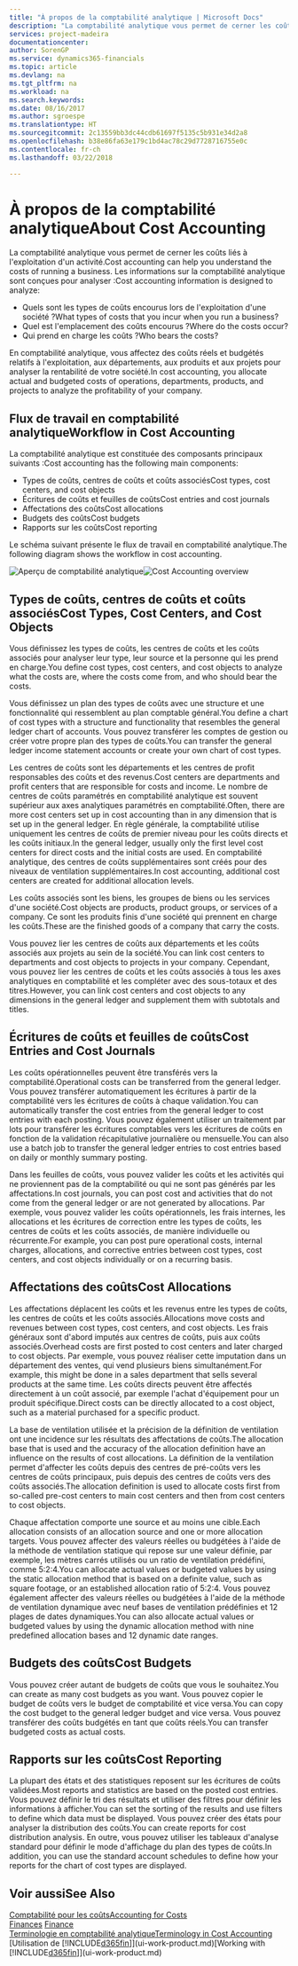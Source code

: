 ```yaml
---
title: "À propos de la comptabilité analytique | Microsoft Docs"
description: "La comptabilité analytique vous permet de cerner les coûts liés à l'exploitation d'un activié."
services: project-madeira
documentationcenter: 
author: SorenGP
ms.service: dynamics365-financials
ms.topic: article
ms.devlang: na
ms.tgt_pltfrm: na
ms.workload: na
ms.search.keywords: 
ms.date: 08/16/2017
ms.author: sgroespe
ms.translationtype: HT
ms.sourcegitcommit: 2c13559bb3dc44cdb61697f5135c5b931e34d2a8
ms.openlocfilehash: b38e86fa63e179c1bd4ac78c29d7728716755e0c
ms.contentlocale: fr-ch
ms.lasthandoff: 03/22/2018

---
```

# <a name="about-cost-accounting"></a><span data-ttu-id="55163-103">À propos de la comptabilité analytique</span><span class="sxs-lookup"><span data-stu-id="55163-103">About Cost Accounting</span></span>
<span data-ttu-id="55163-104">La comptabilité analytique vous permet de cerner les coûts liés à l'exploitation d'un activité.</span><span class="sxs-lookup"><span data-stu-id="55163-104">Cost accounting can help you understand the costs of running a business.</span></span> <span data-ttu-id="55163-105">Les informations sur la comptabilité analytique sont conçues pour analyser :</span><span class="sxs-lookup"><span data-stu-id="55163-105">Cost accounting information is designed to analyze:</span></span>  

-   <span data-ttu-id="55163-106">Quels sont les types de coûts encourus lors de l'exploitation d'une société ?</span><span class="sxs-lookup"><span data-stu-id="55163-106">What types of costs that you incur when you run a business?</span></span>  
-   <span data-ttu-id="55163-107">Quel est l'emplacement des coûts encourus ?</span><span class="sxs-lookup"><span data-stu-id="55163-107">Where do the costs occur?</span></span>  
-   <span data-ttu-id="55163-108">Qui prend en charge les coûts ?</span><span class="sxs-lookup"><span data-stu-id="55163-108">Who bears the costs?</span></span>  

<span data-ttu-id="55163-109">En comptabilité analytique, vous affectez des coûts réels et budgétés relatifs à l'exploitation, aux départements, aux produits et aux projets pour analyser la rentabilité de votre société.</span><span class="sxs-lookup"><span data-stu-id="55163-109">In cost accounting, you allocate actual and budgeted costs of operations, departments, products, and projects to analyze the profitability of your company.</span></span>  

## <a name="workflow-in-cost-accounting"></a><span data-ttu-id="55163-110">Flux de travail en comptabilité analytique</span><span class="sxs-lookup"><span data-stu-id="55163-110">Workflow in Cost Accounting</span></span>  
<span data-ttu-id="55163-111">La comptabilité analytique est constituée des composants principaux suivants :</span><span class="sxs-lookup"><span data-stu-id="55163-111">Cost accounting has the following main components:</span></span>  

-   <span data-ttu-id="55163-112">Types de coûts, centres de coûts et coûts associés</span><span class="sxs-lookup"><span data-stu-id="55163-112">Cost types, cost centers, and cost objects</span></span>  
-   <span data-ttu-id="55163-113">Écritures de coûts et feuilles de coûts</span><span class="sxs-lookup"><span data-stu-id="55163-113">Cost entries and cost journals</span></span>  
-   <span data-ttu-id="55163-114">Affectations des coûts</span><span class="sxs-lookup"><span data-stu-id="55163-114">Cost allocations</span></span>  
-   <span data-ttu-id="55163-115">Budgets des coûts</span><span class="sxs-lookup"><span data-stu-id="55163-115">Cost budgets</span></span>
-   <span data-ttu-id="55163-116">Rapports sur les coûts</span><span class="sxs-lookup"><span data-stu-id="55163-116">Cost reporting</span></span>  

<span data-ttu-id="55163-117">Le schéma suivant présente le flux de travail en comptabilité analytique.</span><span class="sxs-lookup"><span data-stu-id="55163-117">The following diagram shows the workflow in cost accounting.</span></span>  

<span data-ttu-id="55163-118">![Aperçu de comptabilité analytique](media/costaccountingoverview.png "CostAccountingOverview")</span><span class="sxs-lookup"><span data-stu-id="55163-118">![Cost Accounting overview](media/costaccountingoverview.png "CostAccountingOverview")</span></span>  

## <a name="cost-types-cost-centers-and-cost-objects"></a><span data-ttu-id="55163-119">Types de coûts, centres de coûts et coûts associés</span><span class="sxs-lookup"><span data-stu-id="55163-119">Cost Types, Cost Centers, and Cost Objects</span></span>  
<span data-ttu-id="55163-120">Vous définissez les types de coûts, les centres de coûts et les coûts associés pour analyser leur type, leur source et la personne qui les prend en charge.</span><span class="sxs-lookup"><span data-stu-id="55163-120">You define cost types, cost centers, and cost objects to analyze what the costs are, where the costs come from, and who should bear the costs.</span></span>  

<span data-ttu-id="55163-121">Vous définissez un plan des types de coûts avec une structure et une fonctionnalité qui ressemblent au plan comptable général.</span><span class="sxs-lookup"><span data-stu-id="55163-121">You define a chart of cost types with a structure and functionality that resembles the general ledger chart of accounts.</span></span> <span data-ttu-id="55163-122">Vous pouvez transférer les comptes de gestion ou créer votre propre plan des types de coûts.</span><span class="sxs-lookup"><span data-stu-id="55163-122">You can transfer the general ledger income statement accounts or create your own chart of cost types.</span></span>  

<span data-ttu-id="55163-123">Les centres de coûts sont les départements et les centres de profit responsables des coûts et des revenus.</span><span class="sxs-lookup"><span data-stu-id="55163-123">Cost centers are departments and profit centers that are responsible for costs and income.</span></span> <span data-ttu-id="55163-124">Le nombre de centres de coûts paramétrés en comptabilité analytique est souvent supérieur aux axes analytiques paramétrés en comptabilité.</span><span class="sxs-lookup"><span data-stu-id="55163-124">Often, there are more cost centers set up in cost accounting than in any dimension that is set up in the general ledger.</span></span> <span data-ttu-id="55163-125">En règle générale, la comptabilité utilise uniquement les centres de coûts de premier niveau pour les coûts directs et les coûts initiaux.</span><span class="sxs-lookup"><span data-stu-id="55163-125">In the general ledger, usually only the first level cost centers for direct costs and the initial costs are used.</span></span> <span data-ttu-id="55163-126">En comptabilité analytique, des centres de coûts supplémentaires sont créés pour des niveaux de ventilation supplémentaires.</span><span class="sxs-lookup"><span data-stu-id="55163-126">In cost accounting, additional cost centers are created for additional allocation levels.</span></span>  

<span data-ttu-id="55163-127">Les coûts associés sont les biens, les groupes de biens ou les services d'une société.</span><span class="sxs-lookup"><span data-stu-id="55163-127">Cost objects are products, product groups, or services of a company.</span></span> <span data-ttu-id="55163-128">Ce sont les produits finis d'une société qui prennent en charge les coûts.</span><span class="sxs-lookup"><span data-stu-id="55163-128">These are the finished goods of a company that carry the costs.</span></span>  

<span data-ttu-id="55163-129">Vous pouvez lier les centres de coûts aux départements et les coûts associés aux projets au sein de la société.</span><span class="sxs-lookup"><span data-stu-id="55163-129">You can link cost centers to departments and cost objects to projects in your company.</span></span> <span data-ttu-id="55163-130">Cependant, vous pouvez lier les centres de coûts et les coûts associés à tous les axes analytiques en comptabilité et les compléter avec des sous-totaux et des titres.</span><span class="sxs-lookup"><span data-stu-id="55163-130">However, you can link cost centers and cost objects to any dimensions in the general ledger and supplement them with subtotals and titles.</span></span>  

## <a name="cost-entries-and-cost-journals"></a><span data-ttu-id="55163-131">Écritures de coûts et feuilles de coûts</span><span class="sxs-lookup"><span data-stu-id="55163-131">Cost Entries and Cost Journals</span></span>  
<span data-ttu-id="55163-132">Les coûts opérationnelles peuvent être transférés vers la comptabilité.</span><span class="sxs-lookup"><span data-stu-id="55163-132">Operational costs can be transferred from the general ledger.</span></span> <span data-ttu-id="55163-133">Vous pouvez transférer automatiquement les écritures à partir de la comptabilité vers les écritures de coûts à chaque validation.</span><span class="sxs-lookup"><span data-stu-id="55163-133">You can automatically transfer the cost entries from the general ledger to cost entries with each posting.</span></span> <span data-ttu-id="55163-134">Vous pouvez également utiliser un traitement par lots pour transférer les écritures comptables vers les écritures de coûts en fonction de la validation récapitulative journalière ou mensuelle.</span><span class="sxs-lookup"><span data-stu-id="55163-134">You can also use a batch job to transfer the general ledger entries to cost entries based on daily or monthly summary posting.</span></span>  

<span data-ttu-id="55163-135">Dans les feuilles de coûts, vous pouvez valider les coûts et les activités qui ne proviennent pas de la comptabilité ou qui ne sont pas générés par les affectations.</span><span class="sxs-lookup"><span data-stu-id="55163-135">In cost journals, you can post cost and activities that do not come from the general ledger or are not generated by allocations.</span></span> <span data-ttu-id="55163-136">Par exemple, vous pouvez valider les coûts opérationnels, les frais internes, les allocations et les écritures de correction entre les types de coûts, les centres de coûts et les coûts associés, de manière individuelle ou récurrente.</span><span class="sxs-lookup"><span data-stu-id="55163-136">For example, you can post pure operational costs, internal charges, allocations, and corrective entries between cost types, cost centers, and cost objects individually or on a recurring basis.</span></span>  

## <a name="cost-allocations"></a><span data-ttu-id="55163-137">Affectations des coûts</span><span class="sxs-lookup"><span data-stu-id="55163-137">Cost Allocations</span></span>  
<span data-ttu-id="55163-138">Les affectations déplacent les coûts et les revenus entre les types de coûts, les centres de coûts et les coûts associés.</span><span class="sxs-lookup"><span data-stu-id="55163-138">Allocations move costs and revenues between cost types, cost centers, and cost objects.</span></span> <span data-ttu-id="55163-139">Les frais généraux sont d'abord imputés aux centres de coûts, puis aux coûts associés.</span><span class="sxs-lookup"><span data-stu-id="55163-139">Overhead costs are first posted to cost centers and later charged to cost objects.</span></span> <span data-ttu-id="55163-140">Par exemple, vous pouvez réaliser cette imputation dans un département des ventes, qui vend plusieurs biens simultanément.</span><span class="sxs-lookup"><span data-stu-id="55163-140">For example, this might be done in a sales department that sells several products at the same time.</span></span> <span data-ttu-id="55163-141">Les coûts directs peuvent être affectés directement à un coût associé, par exemple l'achat d'équipement pour un produit spécifique.</span><span class="sxs-lookup"><span data-stu-id="55163-141">Direct costs can be directly allocated to a cost object, such as a material purchased for a specific product.</span></span>  

<span data-ttu-id="55163-142">La base de ventilation utilisée et la précision de la définition de ventilation ont une incidence sur les résultats des affectations de coûts.</span><span class="sxs-lookup"><span data-stu-id="55163-142">The allocation base that is used and the accuracy of the allocation definition have an influence on the results of cost allocations.</span></span> <span data-ttu-id="55163-143">La définition de la ventilation permet d'affecter les coûts depuis des centres de pré-coûts vers les centres de coûts principaux, puis depuis des centres de coûts vers des coûts associés.</span><span class="sxs-lookup"><span data-stu-id="55163-143">The allocation definition is used to allocate costs first from so-called pre-cost centers to main cost centers and then from cost centers to cost objects.</span></span>  

<span data-ttu-id="55163-144">Chaque affectation comporte une source et au moins une cible.</span><span class="sxs-lookup"><span data-stu-id="55163-144">Each allocation consists of an allocation source and one or more allocation targets.</span></span> <span data-ttu-id="55163-145">Vous pouvez affecter des valeurs réelles ou budgétées à l'aide de la méthode de ventilation statique qui repose sur une valeur définie, par exemple, les mètres carrés utilisés ou un ratio de ventilation prédéfini, comme 5:2:4.</span><span class="sxs-lookup"><span data-stu-id="55163-145">You can allocate actual values or budgeted values by using the static allocation method that is based on a definite value, such as square footage, or an established allocation ratio of 5:2:4.</span></span> <span data-ttu-id="55163-146">Vous pouvez également affecter des valeurs réelles ou budgétées à l'aide de la méthode de ventilation dynamique avec neuf bases de ventilation prédéfinies et 12 plages de dates dynamiques.</span><span class="sxs-lookup"><span data-stu-id="55163-146">You can also allocate actual values or budgeted values by using the dynamic allocation method with nine predefined allocation bases and 12 dynamic date ranges.</span></span>  

## <a name="cost-budgets"></a><span data-ttu-id="55163-147">Budgets des coûts</span><span class="sxs-lookup"><span data-stu-id="55163-147">Cost Budgets</span></span>  
<span data-ttu-id="55163-148">Vous pouvez créer autant de budgets de coûts que vous le souhaitez.</span><span class="sxs-lookup"><span data-stu-id="55163-148">You can create as many cost budgets as you want.</span></span> <span data-ttu-id="55163-149">Vous pouvez copier le budget de coûts vers le budget de comptabilité et vice versa.</span><span class="sxs-lookup"><span data-stu-id="55163-149">You can copy the cost budget to the general ledger budget and vice versa.</span></span> <span data-ttu-id="55163-150">Vous pouvez transférer des coûts budgétés en tant que coûts réels.</span><span class="sxs-lookup"><span data-stu-id="55163-150">You can transfer budgeted costs as actual costs.</span></span>  

## <a name="cost-reporting"></a><span data-ttu-id="55163-151">Rapports sur les coûts</span><span class="sxs-lookup"><span data-stu-id="55163-151">Cost Reporting</span></span>  
<span data-ttu-id="55163-152">La plupart des états et des statistiques reposent sur les écritures de coûts validées.</span><span class="sxs-lookup"><span data-stu-id="55163-152">Most reports and statistics are based on the posted cost entries.</span></span> <span data-ttu-id="55163-153">Vous pouvez définir le tri des résultats et utiliser des filtres pour définir les informations à afficher.</span><span class="sxs-lookup"><span data-stu-id="55163-153">You can set the sorting of the results and use filters to define which data must be displayed.</span></span> <span data-ttu-id="55163-154">Vous pouvez créer des états pour analyser la distribution des coûts.</span><span class="sxs-lookup"><span data-stu-id="55163-154">You can create reports for cost distribution analysis.</span></span> <span data-ttu-id="55163-155">En outre, vous pouvez utiliser les tableaux d'analyse standard pour définir le mode d'affichage du plan des types de coûts.</span><span class="sxs-lookup"><span data-stu-id="55163-155">In addition, you can use the standard account schedules to define how your reports for the chart of cost types are displayed.</span></span>  

## <a name="see-also"></a><span data-ttu-id="55163-156">Voir aussi</span><span class="sxs-lookup"><span data-stu-id="55163-156">See Also</span></span>  
 [<span data-ttu-id="55163-157">Comptabilité pour les coûts</span><span class="sxs-lookup"><span data-stu-id="55163-157">Accounting for Costs</span></span>](finance-manage-cost-accounting.md)  
 <span data-ttu-id="55163-158">[Finances](finance.md) </span><span class="sxs-lookup"><span data-stu-id="55163-158">[Finance](finance.md) </span></span>  
 [<span data-ttu-id="55163-159">Terminologie en comptabilité analytique</span><span class="sxs-lookup"><span data-stu-id="55163-159">Terminology in Cost Accounting</span></span>](finance-terminology-in-cost-accounting.md)  
 <span data-ttu-id="55163-160">[Utilisation de [!INCLUDE[d365fin](includes/d365fin_md.md)]](ui-work-product.md)</span><span class="sxs-lookup"><span data-stu-id="55163-160">[Working with [!INCLUDE[d365fin](includes/d365fin_md.md)]](ui-work-product.md)</span></span>

